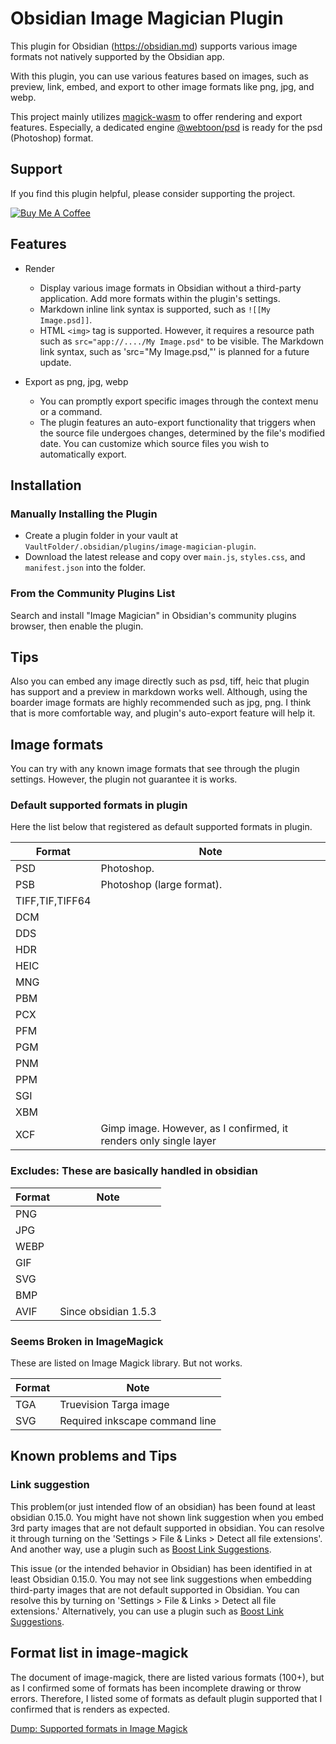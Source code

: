 # Obsidian Image Magician Plugin

This plugin for Obsidian (https://obsidian.md) supports various image formats
not natively supported by the Obsidian app.

With this plugin, you can use various features based on images,
such as preview, link, embed, and export to other image formats like png, jpg, and webp.

This project mainly utilizes [magick-wasm](https://github.com/dlemstra/magick-wasm) to offer rendering and export features.
Especially, a dedicated engine [@webtoon/psd](https://github.com/webtoon/psd) is ready for the psd (Photoshop) format.

## Support

If you find this plugin helpful, please consider supporting the project.

[![Buy Me A Coffee](https://www.buymeacoffee.com/assets/img/custom_images/orange_img.png)](https://www.buymeacoffee.com/luxmargos)

## Features

-   Render

    -   Display various image formats in Obsidian without a third-party application. Add more formats within the plugin's settings.
    -   Markdown inline link syntax is supported, such as `![[My Image.psd]]`.
    -   HTML `<img>` tag is supported. However, it requires a resource path such as `src="app://..../My Image.psd"` to be visible. The Markdown link syntax, such as 'src="My Image.psd,"' is planned for a future update.

-   Export as png, jpg, webp
    -   You can promptly export specific images through the context menu or a command.
    -   The plugin features an auto-export functionality that triggers when the source file undergoes changes, determined by the file's modified date. You can customize which source files you wish to automatically export.

## Installation

### Manually Installing the Plugin

-   Create a plugin folder in your vault at `VaultFolder/.obsidian/plugins/image-magician-plugin`.
-   Download the latest release and copy over `main.js`, `styles.css`, and `manifest.json` into the folder.

### From the Community Plugins List

Search and install "Image Magician" in Obsidian's community plugins browser, then enable the plugin.

## Tips

Also you can embed any image directly such as psd, tiff, heic that plugin has support and a preview in markdown works well.
Although, using the boarder image formats are highly recommended such as jpg, png. I think that is more comfortable way, and plugin's auto-export feature will help it.

## Image formats

You can try with any known image formats that see through the plugin settings.
However, the plugin not guarantee it is works.

### Default supported formats in plugin

Here the list below that registered as default supported formats in plugin.

| Format          | Note                                                              |
| --------------- | ----------------------------------------------------------------- |
| PSD             | Photoshop.                                                        |
| PSB             | Photoshop (large format).                                         |
| TIFF,TIF,TIFF64 |                                                                   |
| DCM             |                                                                   |
| DDS             |                                                                   |
| HDR             |                                                                   |
| HEIC            |                                                                   |
| MNG             |                                                                   |
| PBM             |                                                                   |
| PCX             |                                                                   |
| PFM             |                                                                   |
| PGM             |                                                                   |
| PNM             |                                                                   |
| PPM             |                                                                   |
| SGI             |                                                                   |
| XBM             |                                                                   |
| XCF             | Gimp image. However, as I confirmed, it renders only single layer |

### Excludes: These are basically handled in obsidian

| Format | Note                 |
| ------ | -------------------- |
| PNG    |                      |
| JPG    |                      |
| WEBP   |                      |
| GIF    |                      |
| SVG    |                      |
| BMP    |                      |
| AVIF   | Since obsidian 1.5.3 |

### Seems Broken in ImageMagick

These are listed on Image Magick library. But not works.

| Format | Note                           |
| ------ | ------------------------------ |
| TGA    | Truevision Targa image         |
| SVG    | Required inkscape command line |

## Known problems and Tips

### Link suggestion

This problem(or just intended flow of an obsidian) has been found at least obsidian 0.15.0.
You might have not shown link suggestion when you embed 3rd party images that are not default supported in obsidian.
You can resolve it through turning on the 'Settings > File & Links > Detect all file extensions'.
And another way, use a plugin such as [Boost Link Suggestions](https://github.com/jglev/obsidian-boost-link-suggestions).

This issue (or the intended behavior in Obsidian) has been identified in at least Obsidian 0.15.0. You may not see link suggestions when embedding third-party images that are not default supported in Obsidian. You can resolve this by turning on 'Settings > File & Links > Detect all file extensions.' Alternatively, you can use a plugin such as [Boost Link Suggestions](https://github.com/jglev/obsidian-boost-link-suggestions).

## Format list in image-magick

The document of image-magick, there are listed various formats (100+),
but as I confirmed some of formats has been incomplete drawing or throw errors.
Therefore, I listed some of formats as default plugin supported that I confirmed that is renders as expected.

[Dump: Supported formats in Image Magick](./docs/ImageMagick_dump.md)
